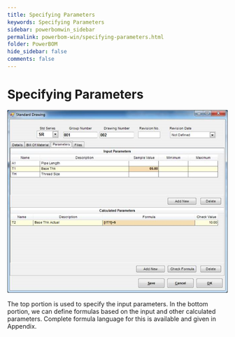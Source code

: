```yaml
---
title: Specifying Parameters
keywords: Specifying Parameters
sidebar: powerbomwin_sidebar
permalink: powerbom-win/specifying-parameters.html
folder: PowerBOM
hide_sidebar: false
comments: false
---
```


# Specifying Parameters

![](/images/specifying-parameters.png)

The top portion is used to specify the input parameters. In the bottom portion, we can define formulas based on the input and other calculated parameters. Complete formula language for this is available and given in Appendix.
